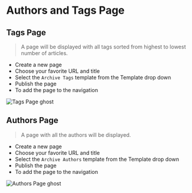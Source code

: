 # Authors and Tags Page

## Tags Page

> A page will be displayed with all tags sorted from highest to lowest number of articles.

- Create a new page
- Choose your favorite URL and title
- Select the `Archive Tags` template from the Template drop down
- Publish the page
- To add the page to the navigation

![Tags Page ghost](https://user-images.githubusercontent.com/10253167/146578117-d5651386-b27b-4744-b963-be401f65ddac.jpg)

## Authors Page

> A page with all the authors will be displayed.

- Create a new page
- Choose your favorite URL and title
- Select the `Archive Authors` template from the Template drop down
- Publish the page
- To add the page to the navigation

![Authors Page ghost](https://user-images.githubusercontent.com/10253167/146578122-c11e35ae-a6e3-4e40-a72e-18bdbbb62202.jpg)
